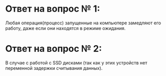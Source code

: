 # Ответ на вопрос № 1:
Любая операция(процесс) запущенные на компьютере замедляют его работу, даже если они находятся в режиме ожидания.

# Ответ на вопрос № 2:
В случае с работой c SSD дисками (так как у этих устройств нет переменной задержки считывания данных).

